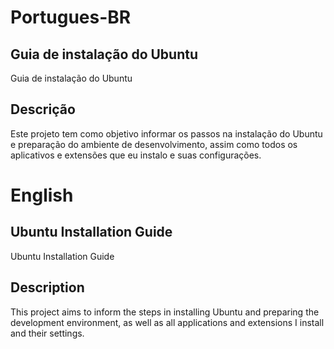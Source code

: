 # Portugues-BR
## Guia de instalação do Ubuntu
Guia de instalação do Ubuntu

## Descrição
Este projeto tem como objetivo informar os passos na instalação do Ubuntu e preparação do ambiente de desenvolvimento, assim como todos os aplicativos e extensões que eu instalo e suas configurações.

# English
## Ubuntu Installation Guide
Ubuntu Installation Guide

## Description
This project aims to inform the steps in installing Ubuntu and preparing the development environment, as well as all applications and extensions I install and their settings.